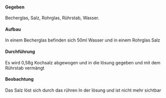 #### Gegeben
Becherglas, Salz, Rohrglas, Rührstab, Wasser.
#### Aufbau 
In einem Becherglas befinden sich 50ml Wasser und in einem Rohrglas Salz

#### Durchführung
Es wird 0,58g Kochsalz abgewogen und in die lösung gegeben und mit dem Rührstab vermängt

#### Beobachtung 
Das Salz löst sich durch das rühren In der lösung und ist nicht mehr sichtbar